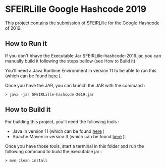 # SFEIRLille Google Hashcode 2019

This project contains the submission of SFEIRLille for the Google Hashcode 
of 2019.

## How to Run it

If you don't hhave the Executable Jar SFEIRLille-hashcode-2019.jar, you can 
manually build it following the steps bellow (see How to Build it).

You'll need a Java Runtime Environment in version 11 to be able to run this (which can be 
found [here](https://adoptopenjdk.net/?variant=openjdk11&jvmVariant=hotspot) ).

Once you have the JAR, you can launch the JAR with the command : 

```
> java -jar SFEIRLille-hashcode-2019.jar
```

## How to Build it

For building this project, you'll need the following tools : 

* Java in version 11 (which can be found [here](https://adoptopenjdk.net/?variant=openjdk11&jvmVariant=hotspot) )
* Apache Maven in version 3 (which can be found [here](https://maven.apache.org/download.cgi) ).

Once you have those tools, start a terminal in this folder and run the following command to 
build the executable jar : 

```
> mvn clean install
```